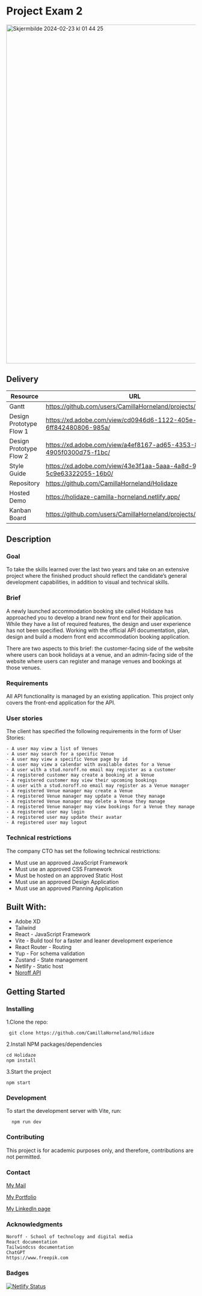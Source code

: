 # Project Exam 2

<img width="900" alt="Skjermbilde 2024-02-23 kl  01 44 25" src="https://github.com/CamillaHorneland/Holidaze/assets/104870685/31a758cb-3f44-4d48-a6b5-10cb2d302ec6">

## Delivery

|Resource|URL
|---|---
|Gantt|https://github.com/users/CamillaHorneland/projects/2/views/1
|Design Prototype Flow 1|https://xd.adobe.com/view/cd0946d6-1122-405e-a57d-6ff842480806-985a/
|Design Prototype Flow 2|https://xd.adobe.com/view/a4ef8167-ad65-4353-8e42-4905f0300d75-f1bc/
|Style Guide |https://xd.adobe.com/view/43e3f1aa-5aaa-4a8d-91a7-5c9e63322055-16b0/
|Repository |https://github.com/CamillaHorneland/Holidaze
|Hosted Demo|https://holidaze-camilla-horneland.netlify.app/
|Kanban Board |https://github.com/users/CamillaHorneland/projects/2/views/4

## Description

### Goal

To take the skills learned over the last two years and take on an extensive project where the finished product should reflect the candidate’s general development capabilities, in addition to visual and technical skills.

### Brief

A newly launched accommodation booking site called Holidaze has approached you to develop a brand new front end for their application. While they have a list of required features, the design and user experience has not been specified. Working with the official API documentation, plan, design and build a modern front end accommodation booking application.

There are two aspects to this brief: the customer-facing side of the website where users can book holidays at a venue, and an admin-facing side of the website where users can register and manage venues and bookings at those venues.

### Requirements

All API functionality is managed by an existing application. This project only covers the front-end application for the API.

### User stories

The client has specified the following requirements in the form of User Stories:
 
    - A user may view a list of Venues
    - A user may search for a specific Venue
    - A user may view a specific Venue page by id
    - A user may view a calendar with available dates for a Venue
    - A user with a stud.noroff.no email may register as a customer
    - A registered customer may create a booking at a Venue
    - A registered customer may view their upcoming bookings
    - A user with a stud.noroff.no email may register as a Venue manager
    - A registered Venue manager may create a Venue
    - A registered Venue manager may update a Venue they manage
    - A registered Venue manager may delete a Venue they manage
    - A registered Venue manager may view bookings for a Venue they manage
    - A registered user may login
    - A registered user may update their avatar
    - A registered user may logout


### Technical restrictions

The company CTO has set the following technical restrictions:

- Must use an approved JavaScript Framework
- Must use an approved CSS Framework
- Must be hosted on an approved Static Host
- Must use an approved Design Application
- Must use an approved Planning Application

## Built With:

- Adobe XD
- Tailwind
- React - JavaScript Framework 
- Vite - Build tool for a faster and leaner development experience
- React Router - Routing
- Yup - For schema validation
- Zustand - State management
- Netlify - Static host
- [Noroff API](https://docs.noroff.dev/)

## Getting Started
### Installing
1.Clone the repo:

     git clone https://github.com/CamillaHorneland/Holidaze

2.Install NPM packages/dependencies

    cd Holidaze
    npm install

3.Start the project

    npm start

### Development

To start the development server with Vite, run:

      npm run dev

### Contributing
This project is for academic purposes only, and therefore, contributions are not permitted.

### Contact

<a href="mailto:hornikkene@gmail.com?">My Mail</a>

<a href="https://camilla-horneland-portfolio.netlify.app/">My Portfolio</a>

<a href="https://www.linkedin.com/in/camilla-horneland-706bb5239/">My LinkedIn page</a>

### Acknowledgments

    Noroff - School of technology and digital media
    React documentation
    Tailwindcss documentation 
    ChatGPT
    https://www.freepik.com

### Badges

[![Netlify Status](https://api.netlify.com/api/v1/badges/bbf80ba2-eb42-419a-ba3d-349f243c984e/deploy-status)](https://app.netlify.com/sites/holidaze-camilla-horneland/deploys)
